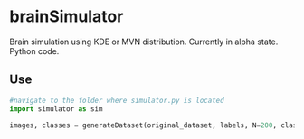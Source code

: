 # brainSimulator
Brain simulation using KDE or MVN distribution. Currently in alpha state. Python code. 

## Use
```python 
#navigate to the folder where simulator.py is located
import simulator as sim

images, classes = generateDataset(original_dataset, labels, N=200, classes=[0, 1, 2], algorithm='PCA', method='mvnormal')
```

